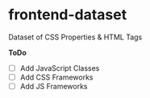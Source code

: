 # frontend-dataset

Dataset of CSS Properties & HTML Tags

**ToDo**

- [ ] Add JavaScript Classes
- [ ] Add CSS Frameworks
- [ ] Add JS Frameworks
